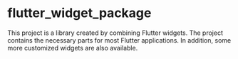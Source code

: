 # flutter_widget_package
This project is a library created by combining Flutter widgets. The project contains the necessary parts for most Flutter applications. In addition, some more customized widgets are also available.
